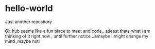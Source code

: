 # hello-world
Just another repository

Git hub seems like a fun place to meet and code,, atleast thats what i am thinking of it right now , until further notice...amaybe i might change my mind ,maybe not!

